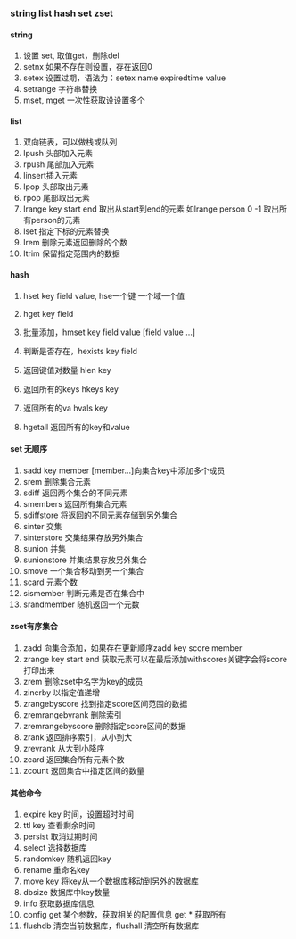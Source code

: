 ### string list hash set zset
#### string
1. 设置 set, 取值get，删除del
2. setnx 如果不存在则设置，存在返回0
3. setex 设置过期，语法为：setex name expiredtime value
4. setrange 字符串替换
5. mset, mget 一次性获取设设置多个

#### list
1. 双向链表，可以做栈或队列
2. lpush 头部加入元素
3. rpush 尾部加入元素
4. linsert插入元素
5. lpop 头部取出元素
6. rpop 尾部取出元素
7. lrange key start end 取出从start到end的元素 如lrange person 0 -1 取出所有person的元素
8. lset 指定下标的元素替换
9. lrem 删除元素返回删除的个数
10. ltrim 保留指定范围内的数据

#### hash
1. hset key field value, hse一个键 一个域一个值
2. hget key field

3. 批量添加，hmset key field value [field value ...]
4. 判断是否存在，hexists key field
5. 返回键值对数量 hlen key
6. 返回所有的keys hkeys key
7. 返回所有的va hvals key
8. hgetall 返回所有的key和value

#### set 无顺序
1. sadd key member [member...]向集合key中添加多个成员
2. srem 删除集合元素
3. sdiff 返回两个集合的不同元素
4. smembers 返回所有集合元素
5. sdiffstore 将返回的不同元素存储到另外集合
6. sinter 交集
7. sinterstore 交集结果存放另外集合
8. sunion 并集
9. sunionstore 并集结果存放另外集合
10. smove 一个集合移动到另一个集合
11. scard 元素个数
12. sismember 判断元素是否在集合中
13. srandmember 随机返回一个元数

#### zset有序集合
1. zadd 向集合添加，如果存在更新顺序zadd key score member
2. zrange key start end 获取元素可以在最后添加withscores关键字会将score打印出来
3. zrem 删除zset中名字为key的成员
4. zincrby 以指定值递增
5. zrangebyscore 找到指定score区间范围的数据
6. zremrangebyrank 删除索引
7. zremrangebyscore 删除指定score区间的数据
8. zrank 返回排序索引，从小到大
9. zrevrank 从大到小降序
10. zcard 返回集合所有元素个数
11. zcount 返回集合中指定区间的数量

#### 其他命令
1. expire key 时间，设置超时时间
2. ttl key 查看剩余时间
3. persist 取消过期时间
4. select 选择数据库
5. randomkey 随机返回key
6. rename 重命名key
7. move key 将key从一个数据库移动到另外的数据库
8. dbsize 数据库中key数量
9. info 获取数据库信息
10. config get 某个参数，获取相关的配置信息 get * 获取所有
11. flushdb 清空当前数据库，flushall 清空所有数据库




